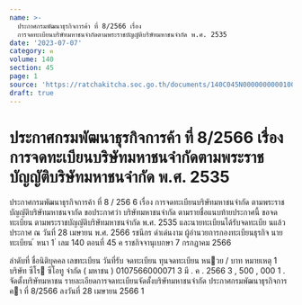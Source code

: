 ```yaml
---
name: >-
  ประกาศกรมพัฒนาธุรกิจการค้า ที่ 8/2566 เรื่อง
  การจดทะเบียนบริษัทมหาชนจำกัดตามพระราชบัญญัติบริษัทมหาชนจำกัด พ.ศ. 2535
date: '2023-07-07'
category: ค
volume: 140
section: 45
page: 1
source: 'https://ratchakitcha.soc.go.th/documents/140C045N0000000000100.pdf'
draft: true
---
```


# ประกาศกรมพัฒนาธุรกิจการค้า ที่ 8/2566 เรื่อง การจดทะเบียนบริษัทมหาชนจำกัดตามพระราชบัญญัติบริษัทมหาชนจำกัด พ.ศ. 2535

ประกาศกรมพัฒนาธุรกิจการค้า ที่ 8 / 256 6 เรื่อง การจดทะเบียนบริษัทมหาชนจำกัด ตามพระราชบัญญัติบริษัทมหาชนจากัด ขอประกาศว่า บริษัทมหาชนจำกัด ตามรายชื่อแนบท้ายประกาศนี้ ขอจดทะเบียน ตามพระราชบัญญัติบริษัทมหาชนจำกัด พ.ศ. 2535 และนายทะเบียนได้รับจดทะเบีย นแล้ว ประกาศ ณ วันที่ 28 เมษายน พ.ศ. 2566 รชนีกร ดำเด่นงาม ผู้อำนวยการกองทะเบียนธุรกิจ นายทะเบียน ้ หนา 1 ่ เลม 140 ตอนที่ 45 ค ราชกิจจานุเบกษา 7 กรกฎาคม 2566

ลําดับที่ ชื่อนิติบุคคล เลขทะเบียน วันที่รับ จดทะเบียน ทุนจดทะเบียน หนวย / บาท หมายเหตุ 1 บริษัท ซีโร ซีโอทู จํากัด ( มหาชน ) 0107566000071 3 มี . ค . 2566 3 , 500 , 000 1 . จัดตั้งบริษัทมหาชน รายละเอียดการจดทะเบียนจัดตั้งบริษัทมหาชนจํากัด ประกาศกรมพัฒนาธุรกิจการคา ที่ 8/2566 ลงวันที่ 28 เมษายน 2566 1

